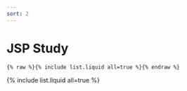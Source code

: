 ```yaml
---
sort: 2
---
```


# JSP Study

```
{% raw %}{% include list.liquid all=true %}{% endraw %}
```

{% include list.liquid all=true %}
